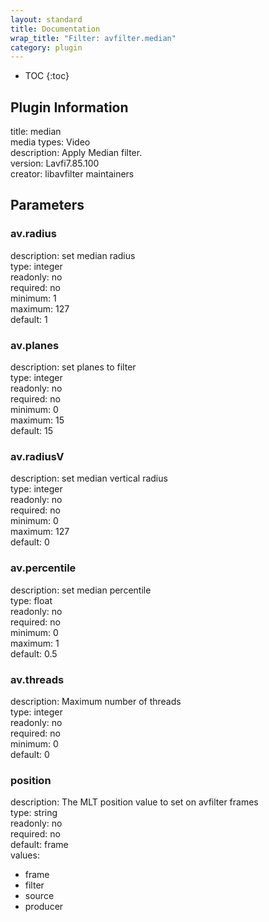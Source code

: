 ```yaml
---
layout: standard
title: Documentation
wrap_title: "Filter: avfilter.median"
category: plugin
---
```

* TOC
{:toc}

## Plugin Information

title: median  
media types:
Video  
description: Apply Median filter.  
version: Lavfi7.85.100  
creator: libavfilter maintainers  

## Parameters

### av.radius

  
description:
set median radius  
type: integer  
readonly: no  
required: no  
minimum: 1  
maximum: 127  
default: 1  

### av.planes

  
description:
set planes to filter  
type: integer  
readonly: no  
required: no  
minimum: 0  
maximum: 15  
default: 15  

### av.radiusV

  
description:
set median vertical radius  
type: integer  
readonly: no  
required: no  
minimum: 0  
maximum: 127  
default: 0  

### av.percentile

  
description:
set median percentile  
type: float  
readonly: no  
required: no  
minimum: 0  
maximum: 1  
default: 0.5  

### av.threads

  
description:
Maximum number of threads  
type: integer  
readonly: no  
required: no  
minimum: 0  
default: 0  

### position

  
description:
The MLT position value to set on avfilter frames  
type: string  
readonly: no  
required: no  
default: frame  
values:  

* frame
* filter
* source
* producer

